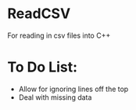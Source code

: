 # ReadCSV
For reading in csv files into C++

# To Do List:
* Allow for ignoring lines off the top 
* Deal with missing data
